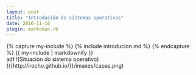 ```yaml
---
layout: post
title: "Introdución ós sistemas operativos"
date: 2016-11-16
plugin: markdown.rb
---
```

<div class="tab">
    {% capture my-include %}
    {% include introducion.md %}
    {% endcapture %}
    {{ my-include | markdownify }}
</div>
adf
![Situación do sistema operativo]({{http://irocho.github.io/}}/imaxes/capas.png)
